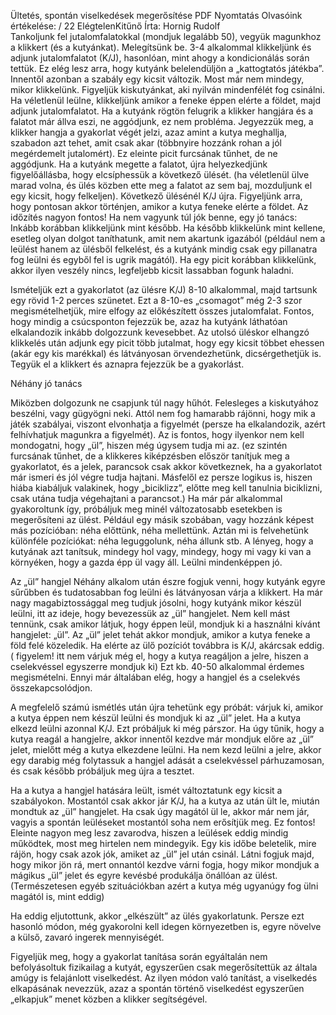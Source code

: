 Ültetés, spontán viselkedések megerősítése	PDF	Nyomtatás
Olvasóink értékelése: / 22 
ElégtelenKitűnő 
Írta: Hornig Rudolf	  
Tankoljunk fel jutalomfalatokkal (mondjuk legalább 50), vegyük magunkhoz a klikkert (és a kutyánkat). Melegítsünk be. 3-4 alkalommal klikkeljünk és adjunk jutalomfalatot (K/J), hasonlóan, mint ahogy a kondicionálás során tettük. Ez elég lesz arra, hogy kutyánk belelendüljön a „kattogtatós játékba”. Innentől azonban a szabály egy kicsit változik. Most már nem mindegy, mikor klikkelünk. Figyeljük kiskutyánkat, aki nyilván mindenfélét fog csinálni. Ha véletlenül leülne, klikkeljünk amikor a feneke éppen elérte a földet, majd adjunk jutalomfalatot. Ha a kutyánk rögtön felugrik a klikker hangjára és a falatot már állva eszi, ne aggódjunk, ez nem probléma. Jegyezzük meg, a klikker hangja a gyakorlat végét jelzi, azaz amint a kutya meghallja, szabadon azt tehet, amit csak akar (többnyire hozzánk rohan a jól megérdemelt jutalomért). Ez eleinte picit furcsának tűnhet, de ne aggódjunk. Ha a kutyánk megette a falatot, újra helyezkedjünk figyelőállásba, hogy elcsíphessük a következő ülését. (ha véletlenül ülve marad volna, és ülés közben ette meg a falatot az sem baj, mozduljunk el egy kicsit, hogy felkeljen). Következő ülésénél K/J újra. Figyeljünk arra, hogy pontosan akkor történjen, amikor a kutya feneke elérte a földet. Az időzítés nagyon fontos! Ha nem vagyunk túl jók benne, egy jó tanács: Inkább korábban klikkeljünk mint később. Ha később klikkelünk mint kellene, esetleg olyan dolgot taníthatunk, amit nem akartunk igazából (például nem a leülést hanem az ülésből felkelést, és a kutyánk mindig csak egy pillanatra fog leülni és egyből fel is ugrik magától). Ha egy picit korábban klikkelünk, akkor ilyen veszély nincs, legfeljebb kicsit lassabban fogunk haladni.

 

Ismételjük ezt a gyakorlatot (az ülésre K/J) 8-10 alkalommal, majd tartsunk egy rövid 1-2 perces szünetet. Ezt a 8-10-es „csomagot” még 2-3 szor megismételhetjük, mire elfogy az előkészített összes jutalomfalat. Fontos, hogy mindig a csúcsponton fejezzük be, azaz ha kutyánk láthatóan elkalandozik inkább dolgozzunk kevesebbet. Az utolsó üléskor elhangzó klikkelés után adjunk egy picit több jutalmat, hogy egy kicsit többet ehessen (akár egy kis marékkal) és látványosan örvendezhetünk, dicsérgethetjük is. Tegyük el a klikkert és aznapra fejezzük be a gyakorlást.

Néhány jó tanács

Miközben dolgozunk ne csapjunk túl nagy hűhót. Felesleges a kiskutyához beszélni, vagy gügyögni neki. Attól nem fog hamarabb rájönni, hogy mik a játék szabályai, viszont elvonhatja a figyelmét (persze ha elkalandozik, azért felhívhatjuk magunkra a figyelmét). Az is fontos, hogy ilyenkor nem kell mondogatni, hogy „ül”, hiszen még úgysem tudja mi az. (ez szintén furcsának tűnhet, de a klikkeres kiképzésben először tanítjuk meg a gyakorlatot, és a jelek, parancsok csak akkor következnek, ha a gyakorlatot már ismeri és jól végre tudja hajtani. Másfelől ez persze logikus is, hiszen hiába kiabáljuk valakinek, hogy „biciklizz”, előtte meg kell tanulnia biciklizni, csak utána tudja végehajtani a parancsot.)
Ha már pár alkalommal gyakoroltunk így, próbáljuk meg minél változatosabb esetekben is megerősíteni az ülést. Például egy másik szobában, vagy hozzánk képest más pozícióban: néha előttünk, néha mellettünk. Aztán mi is felvehetünk különféle pozíciókat: néha leguggolunk, néha állunk stb. A lényeg, hogy a kutyának azt tanítsuk, mindegy hol vagy, mindegy, hogy mi vagy ki van a környéken, hogy a gazda épp ül vagy áll. Leülni mindenképpen jó.

Az „ül” hangjel
Néhány alkalom után észre fogjuk venni, hogy kutyánk egyre sűrűbben és tudatosabban fog leülni és látványosan várja a klikkert. Ha már nagy magabiztossággal meg tudjuk jósolni, hogy kutyánk mikor készül leülni, itt az ideje, hogy bevezessük az „ül” hangjelet. Nem kell mást tennünk, csak amikor látjuk, hogy éppen leül, mondjuk ki a használni kívánt hangjelet: „ül”. Az „ül” jelet tehát akkor mondjuk, amikor a kutya feneke a föld felé közeledik. Ha elérte az ülő pozíciót továbbra is K/J, akárcsak eddig. ( figyelem! itt nem várjuk még el, hogy a kutya reagáljon a jelre, hiszen a cselekvéssel egyszerre mondjuk ki) Ezt kb. 40-50 alkalommal érdemes megismételni. Ennyi már általában elég, hogy a hangjel és a cselekvés összekapcsolódjon.

 

A megfelelő számú ismétlés után újra tehetünk egy próbát: várjuk ki, amikor a kutya éppen nem készül leülni és mondjuk ki az „ül” jelet. Ha a kutya elkezd leülni azonnal K/J. Ezt próbáljuk ki még párszor. Ha úgy tűnik, hogy a kutya reagál a hangjelre, akkor innentől kezdve már mondjuk előre az „ül” jelet, mielőtt még a kutya elkezdene leülni. Ha nem kezd leülni a jelre, akkor egy darabig még folytassuk a hangjel adását a cselekvéssel párhuzamosan, és csak később próbáljuk meg újra a tesztet.

 

Ha a kutya a hangjel hatására leült, ismét változtatunk egy kicsit a szabályokon. Mostantól csak akkor jár K/J, ha a kutya az után ült le, miután mondtuk az „ül” hangjelet. Ha csak úgy magától ül le, akkor már nem jár, vagyis a spontán leüléseket mostantól soha nem erősítjük meg. Ez fontos! Eleinte nagyon meg lesz zavarodva, hiszen a leülések eddig mindig működtek, most meg hirtelen nem mindegyik. Egy kis időbe beletelik, mire rájön, hogy csak azok jók, amiket az „ül” jel után csinál. Látni fogjuk majd, hogy mikor jön rá, mert onnantól kezdve várni fogja, hogy mikor mondjuk a mágikus „ül” jelet és egyre kevésbé produkálja önállóan az ülést. (Természetesen egyéb szituációkban azért a kutya még ugyanúgy fog ülni magától is, mint eddig)

 

Ha eddig eljutottunk, akkor „elkészült” az ülés gyakorlatunk. Persze ezt hasonló módon, még gyakorolni kell idegen környezetben is, egyre növelve a külső, zavaró ingerek mennyiségét.


Figyeljük meg, hogy a gyakorlat tanítása során egyáltalán nem befolyásoltuk fizikailag a kutyát, egyszerűen csak megerősítettük az általa amúgy is felajánlott viselkedést. Az ilyen módon való tanítást, a viselkedés elkapásának nevezzük, azaz a spontán történő viselkedést egyszerűen „elkapjuk” menet közben a klikker segítségével.